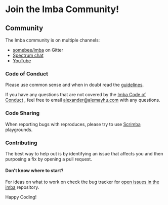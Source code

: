 # Join the Imba Community!

## Community

The Imba community is on multiple channels:

* [somebee/imba](https://gitter.im/somebee/imba) on Gitter
* [Spectrum chat](https://spectrum.chat/imba)
* [YouTube](youtube.com/channel/UCPOqjieI7GOx-gAKBLMktVg)

### Code of Conduct

Please use common sense and when in doubt read the [guidelines](https://github.com/imba/imba/blob/master/.github/CODE_OF_CONDUCT.md).

If you have any questions that are not covered by the [Imba Code of Conduct](https://github.com/imba/imba/blob/master/.github/CODE_OF_CONDUCT.md) , feel free to email [alexander@alemayhu.com](mailto:) with any questions.

### Code Sharing

When reporting bugs with reproduces, please try to use [Scrimba](https://scrimba.com) playgrounds.

### Contributing

The best way to help out is by identifying an issue that affects you and then purposing a fix by opening a pull request.

#### Don't know where to start?

For ideas on what to work on check the bug tracker for [open issues in the imba](https://github.com/imba/imba/issues) repository.

Happy Coding!


